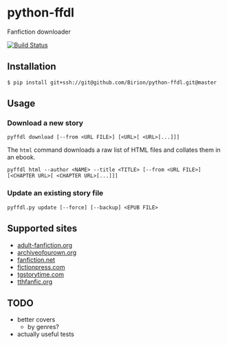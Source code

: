 # python-ffdl
Fanfiction downloader

[![Build Status](https://travis-ci.org/Birion/python-ffdl.svg?branch=master)](https://travis-ci.org/Birion/python-ffdl)

## Installation

`$ pip install git+ssh://git@github.com/Birion/python-ffdl.git@master`

## Usage

### Download a new story

`pyffdl download [--from <URL FILE>] [<URL>[ <URL>[...]]]`

The `html` command downloads a raw list of HTML files and collates them in an ebook.

`pyffdl html --author <NAME> --title <TITLE> [--from <URL FILE>] [<CHAPTER URL>[ <CHAPTER URL>[...]]]`

### Update an existing story file

`pyffdl.py update [--force] [--backup] <EPUB FILE>`

## Supported sites

* [adult-fanfiction.org](http://www.adult-fanfiction.org)
* [archiveofourown.org](https://archiveofourown.org)
* [fanfiction.net](https://fanfiction.net)
* [fictionpress.com](https://fictionpress.com)
* [tgstorytime.com](https://tgstorytime.com)
* [tthfanfic.org](https://tthfanfic.org)

## TODO

* better covers
    * by genres?
* actually useful tests